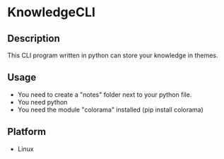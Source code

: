 # KnowledgeCLI

## Description
This CLI program written in python can store your knowledge in themes.

## Usage
- You need to create a "notes" folder next to your python file.
- You need python
- You need the module "colorama" installed (pip install colorama)

## Platform
- Linux
